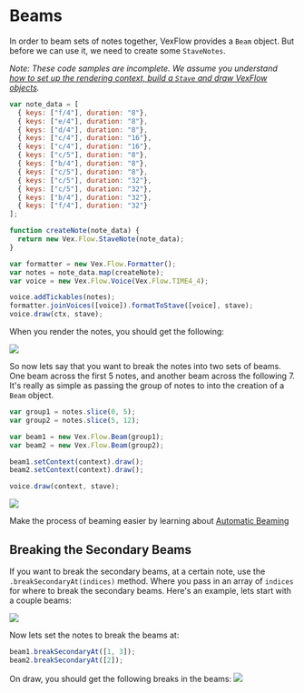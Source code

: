 # Beams
In order to beam sets of notes together, VexFlow provides a `Beam` object. But before we can use it, we need to create some `StaveNotes`. 

*Note: These code samples are incomplete. We assume you understand [how to set up the rendering context, build a `Stave` and draw VexFlow objects](https://github.com/0xfe/vexflow/wiki/Understanding-Renderer-&-Context).*

```javascript
var note_data = [
  { keys: ["f/4"], duration: "8"},
  { keys: ["e/4"], duration: "8"},
  { keys: ["d/4"], duration: "8"},
  { keys: ["c/4"], duration: "16"},
  { keys: ["c/4"], duration: "16"},
  { keys: ["c/5"], duration: "8"},
  { keys: ["b/4"], duration: "8"},
  { keys: ["c/5"], duration: "8"},
  { keys: ["c/5"], duration: "32"},
  { keys: ["c/5"], duration: "32"},
  { keys: ["b/4"], duration: "32"},
  { keys: ["f/4"], duration: "32"}
];

function createNote(note_data) {
  return new Vex.Flow.StaveNote(note_data);
}

var formatter = new Vex.Flow.Formatter();
var notes = note_data.map(createNote);
var voice = new Vex.Flow.Voice(Vex.Flow.TIME4_4);

voice.addTickables(notes);
formatter.joinVoices([voice]).formatToStave([voice], stave);
voice.draw(ctx, stave);
```

When you render the notes, you should get the following:

![](http://i.imgur.com/dyYywtv.png)

So now lets say that you want to break the notes into two sets of beams. One beam across the first 5 notes, and another beam across the following 7. It's really as simple as passing the group of notes to into the creation of a `Beam` object.

```javascript
var group1 = notes.slice(0, 5);
var group2 = notes.slice(5, 12);

var beam1 = new Vex.Flow.Beam(group1);
var beam2 = new Vex.Flow.Beam(group2);

beam1.setContext(context).draw();
beam2.setContext(context).draw();

voice.draw(context, stave);
```

![](http://i.imgur.com/o83YUJh.png)

Make the process of beaming easier by learning about [Automatic Beaming](https://github.com/0xfe/vexflow/wiki/Automatic-Beaming)

## Breaking the Secondary Beams

If you want to break the secondary beams, at a certain note, use the `.breakSecondaryAt(indices)` method. Where you pass in an array of `indices` for where to break the secondary beams. Here's an example, lets start with a couple beams:

![](http://i.imgur.com/LmRkCXe.png)

Now lets set the notes to break the beams at:

```javascript
beam1.breakSecondaryAt([1, 3]);
beam2.breakSecondaryAt([2]);
```

On draw, you should get the following breaks in the beams:
![](http://i.imgur.com/xfXsJfT.png)
